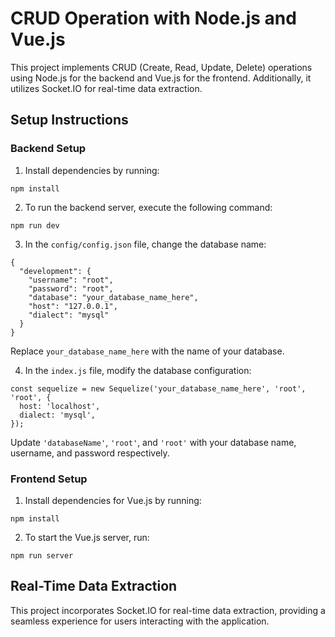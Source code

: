 <!DOCTYPE html>
<html lang="en">

<head>
  <meta charset="UTF-8">
  <meta name="viewport" content="width=device-width, initial-scale=1.0">
</head>

<body>

  <h1>CRUD Operation with Node.js and Vue.js</h1>

  <p>This project implements CRUD (Create, Read, Update, Delete) operations using Node.js for the backend and Vue.js for the frontend. Additionally, it utilizes Socket.IO for real-time data extraction.</p>

  <h2>Setup Instructions</h2>

  <h3>Backend Setup</h3>

  <ol>
    <li>Install dependencies by running:</li>
  </ol>

  <pre><code>npm install</code></pre>

  <ol start="2">
    <li>To run the backend server, execute the following command:</li>
  </ol>

  <pre><code>npm run dev</code></pre>

  <ol start="3">
  <li>In the <code>config/config.json</code> file, change the database name:</li>
</ol>

<pre><code>{
  "development": {
    "username": "root",
    "password": "root",
    "database": "your_database_name_here",
    "host": "127.0.0.1",
    "dialect": "mysql"
  }
}</code></pre>

<p>Replace <code>your_database_name_here</code> with the name of your database.</p>

<ol start="4">
  <li>In the <code>index.js</code> file, modify the database configuration:</li>
</ol>

<pre><code>const sequelize = new Sequelize('your_database_name_here', 'root', 'root', {
  host: 'localhost',
  dialect: 'mysql',
});</code></pre>

<p>Update <code>'databaseName'</code>, <code>'root'</code>, and <code>'root'</code> with your database name, username, and password respectively.</p>


  <h3>Frontend Setup</h3>

  <ol>
    <li>Install dependencies for Vue.js by running:</li>
  </ol>

  <pre><code>npm install</code></pre>

  <ol start="2">
    <li>To start the Vue.js server, run:</li>
  </ol>

  <pre><code>npm run server</code></pre>

  <h2>Real-Time Data Extraction</h2>

  <p>This project incorporates Socket.IO for real-time data extraction, providing a seamless experience for users interacting with the application.</p>

</body>

</html>

